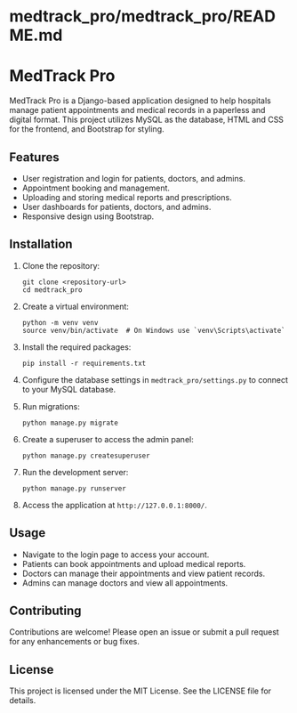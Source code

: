 # medtrack_pro/medtrack_pro/README.md

# MedTrack Pro

MedTrack Pro is a Django-based application designed to help hospitals manage patient appointments and medical records in a paperless and digital format. This project utilizes MySQL as the database, HTML and CSS for the frontend, and Bootstrap for styling.

## Features

- User registration and login for patients, doctors, and admins.
- Appointment booking and management.
- Uploading and storing medical reports and prescriptions.
- User dashboards for patients, doctors, and admins.
- Responsive design using Bootstrap.

## Installation

1. Clone the repository:
   ```
   git clone <repository-url>
   cd medtrack_pro
   ```

2. Create a virtual environment:
   ```
   python -m venv venv
   source venv/bin/activate  # On Windows use `venv\Scripts\activate`
   ```

3. Install the required packages:
   ```
   pip install -r requirements.txt
   ```

4. Configure the database settings in `medtrack_pro/settings.py` to connect to your MySQL database.

5. Run migrations:
   ```
   python manage.py migrate
   ```

6. Create a superuser to access the admin panel:
   ```
   python manage.py createsuperuser
   ```

7. Run the development server:
   ```
   python manage.py runserver
   ```

8. Access the application at `http://127.0.0.1:8000/`.

## Usage

- Navigate to the login page to access your account.
- Patients can book appointments and upload medical reports.
- Doctors can manage their appointments and view patient records.
- Admins can manage doctors and view all appointments.

## Contributing

Contributions are welcome! Please open an issue or submit a pull request for any enhancements or bug fixes.

## License

This project is licensed under the MIT License. See the LICENSE file for details.